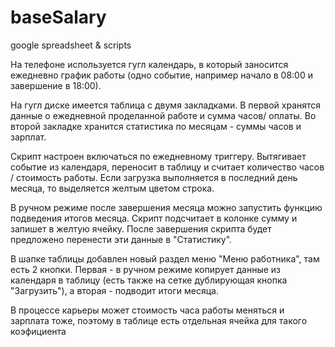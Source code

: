 # baseSalary
google spreadsheet &amp; scripts


На телефоне используется гугл календарь, в который заносится ежедневно график работы (одно событие, например начало в 08:00 и завершение в 18:00).

На гугл диске имеется таблица с двумя закладками. В первой хранятся данные о ежедневной проделанной работе и сумма часов/ оплаты. Во второй закладке хранится статистика по месяцам - суммы часов и зарплат.

Скрипт настроен включаться по ежедневному триггеру. Вытягивает событие из календаря, переносит в таблицу и считает количество часов / стоимость работы.
Если загрузка выполняется в последний день месяца, то выделяется желтым цветом строка.

В ручном режиме после завершения месяца можно запустить функцию подведения итогов месяца. Скрипт подсчитает в колонке сумму и запишет в желтую ячейку. После завершения скрипта будет предложено перенести эти данные в "Статистику".

В шапке таблицы добавлен новый раздел меню "Меню работника", там есть 2 кнопки. Первая - в ручном режиме копирует данные из календаря в таблицу (есть также на сетке дублирующая кнопка "Загрузить"), а вторая - подводит итоги месяца.

В процессе карьеры может стоимость часа работы меняться и зарплата тоже, поэтому в таблице есть отдельная ячейка для такого коэфициента
